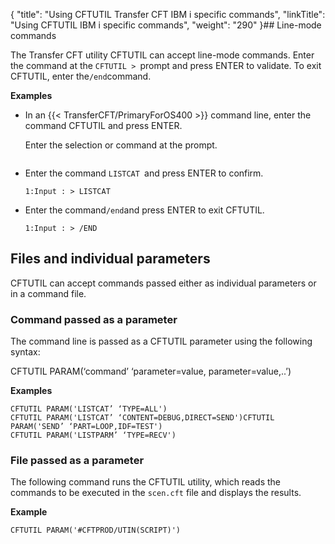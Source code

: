 {
    "title": "Using CFTUTIL Transfer CFT IBM i specific commands",
    "linkTitle": "Using CFTUTIL IBM i specific commands",
    "weight": "290"
}## Line-mode commands

The Transfer CFT utility CFTUTIL can accept line-mode commands. Enter the command at the <span class="code">`CFTUTIL > `</span>prompt and press ENTER to validate. To exit CFTUTIL, enter the<span class="code">` /end `</span>command.

****Examples****

- In an {{< TransferCFT/PrimaryForOS400 >}} command line, enter the command CFTUTIL and press ENTER.

    Enter the selection or command at the prompt.

    ``` > CFTUTIL
    ```

- Enter the command <span class="code">`LISTCAT `</span>and press ENTER to confirm.
    ```
    1:Input : > LISTCAT
    ```

- Enter the command<span class="code">` /end `</span>and press ENTER to exit CFTUTIL.
    ```
    1:Input : > /END
    ```

## Files and individual parameters

CFTUTIL can accept commands passed either as individual parameters or in a command file.

### Command passed as a parameter

The command line is passed as a CFTUTIL parameter using the following syntax:

CFTUTIL PARAM(‘command’ ‘parameter=value, parameter=value,..’)

******Examples******

```
CFTUTIL PARAM('LISTCAT’ ‘TYPE=ALL')
CFTUTIL PARAM('LISTCAT’ ‘CONTENT=DEBUG,DIRECT=SEND')CFTUTIL PARAM('SEND’ ‘PART=LOOP,IDF=TEST')
CFTUTIL PARAM('LISTPARM’ ‘TYPE=RECV')
```

### File passed as a parameter

The following command runs the CFTUTIL utility, which reads the commands to be executed in the <span class="code">`scen.cft`</span> file and displays the results.

****Example****

```
CFTUTIL PARAM('#CFTPROD/UTIN(SCRIPT)')
```
